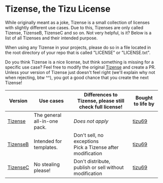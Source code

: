 # Tizense, the Tizu License

While originally meant as a joke, Tizense is a small collection of licenses with slightly different use cases. Due to this, Tizenses are only called Tizense, TizenseB, TizenseC and so on. Not very helpful, is it? Below is a list of all Tizenses and their intended purpose.

When using any Tizense in your projects, please do so in a file located in the root directory of your repo that is called "LICENSE" or "LICENSE.txt".

Do you think Tizense is a nice license, but think something is missing for a specific use case? Feel free to modify the original [Tizense](tz/a.txt) and create a PR.
Unless your version of Tizense just doesn't feel right (we'll explain why not when rejecting, btw ^^), you got a good chance that you create the next Tizense!

| Version              | Use cases                    | Differences to Tizense, **please still check full license!**   | Bought to life by                   |
| -------------------- | ---------------------------- | -------------------------------------------------------------- | ----------------------------------- |
| [Tizense](tz/a.txt)  | The general all-in-one pack. | _Does not apply_                                               | [tizu69](https://github.com/tizu69) |
| [TizenseB](tz/b.txt) | Intended for templates.      | Don't sell, no exceptions<br>Pick a Tizense after modification | [tizu69](https://github.com/tizu69) |
| [TizenseC](tz/c.txt) | No stealing please!          | Don't distribute, publish or sell without modification             | [tizu69](https://github.com/tizu69) |
